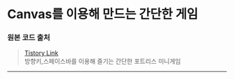 # Canvas를 이용해 만드는 간단한 게임   
### 원본 코드 출처    
> [Tistory Link](https://codingbroker.tistory.com/76)    
방향키,스페이스바를 이용해 즐기는 간단한 포트리스 미니게임    
---

